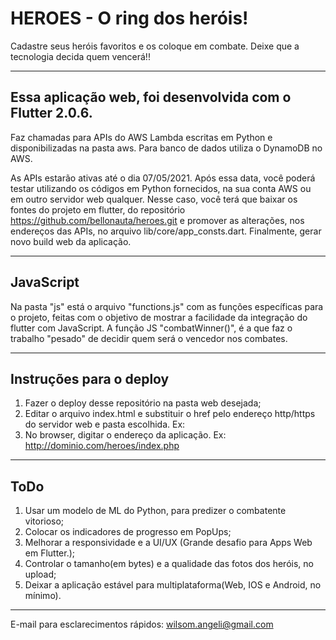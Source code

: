 # HEROES - O ring dos heróis!

Cadastre seus heróis favoritos e os coloque em combate. Deixe
que a tecnologia decida quem vencerá!!

---
## Essa aplicação web, foi desenvolvida com o Flutter 2.0.6.
Faz chamadas para APIs do AWS Lambda escritas em Python e disponibilizadas
na pasta aws. Para banco de dados utiliza o DynamoDB no AWS.

As APIs estarão ativas até o dia 07/05/2021. Após essa data,
você poderá testar utilizando os códigos em Python fornecidos, na sua conta AWS ou
em outro servidor web qualquer.
Nesse caso, você terá que baixar os fontes do projeto em flutter, do repositório 
https://github.com/bellonauta/heroes.git e promover as alterações, nos endereços
das APIs, no arquivo lib/core/app_consts.dart. Finalmente, gerar novo build web da aplicação.

---
## JavaScript
Na pasta "js" está o arquivo "functions.js" com as funções específicas para
o projeto, feitas com o objetivo de mostrar a facilidade da integração
do flutter com JavaScript. A função JS "combatWinner()", é a que faz o trabalho
"pesado" de decidir quem será o vencedor nos combates.

---
## Instruções para o deploy
1. Fazer o deploy desse repositório na pasta web desejada;
2. Editar o arquivo index.html e substituir o href pelo endereço http/https do 
   servidor web e pasta escolhida. Ex: <base href="http://dominio.com/heroes/">
3. No browser, digitar o endereço da aplicação. Ex: http://dominio.com/heroes/index.php

---
## ToDo
1. Usar um modelo de ML do Python, para predizer o combatente vitorioso;
2. Colocar os indicadores de progresso em PopUps;
3. Melhorar a responsividade e a UI/UX (Grande desafio para Apps Web em Flutter.);
4. Controlar o tamanho(em bytes) e a qualidade das fotos dos heróis, no upload;
5. Deixar a aplicação estável para multiplataforma(Web, IOS e Android, no mínimo).

---   
E-mail para esclarecimentos rápidos:
wilsom.angeli@gmail.com

